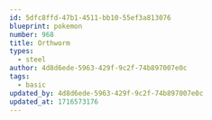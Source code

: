 ```yaml
---
id: 5dfc8ffd-47b1-4511-bb10-55ef3a813076
blueprint: pokemon
number: 968
title: Orthworm
types:
  - steel
author: 4d8d6ede-5963-429f-9c2f-74b897007e0c
tags:
  - basic
updated_by: 4d8d6ede-5963-429f-9c2f-74b897007e0c
updated_at: 1716573176
---
```

